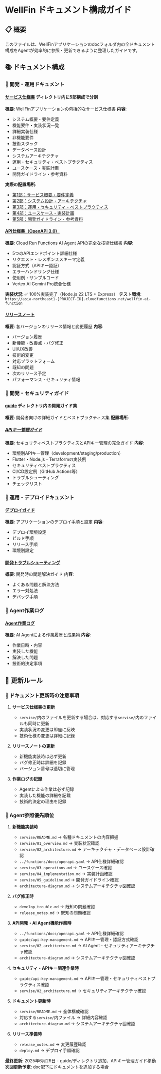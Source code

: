 # WellFin ドキュメント構成ガイド

## 📋 概要
このファイルは、WellFinアプリケーションのdocフォルダ内の全ドキュメント構成をAgentが効率的に参照・更新できるように整理したガイドです。

## 📚 ドキュメント構成

### 🔧 開発・運用ドキュメント

#### [サービス仕様書](./servise/) ディレクトリ内に5部構成で分割
**概要**: WellFinアプリケーションの包括的なサービス仕様書
**内容**: 
- システム概要・要件定義
- 機能要件・実装状況一覧
- 詳細実装仕様
- 非機能要件
- 技術スタック
- データベース設計
- システムアーキテクチャ
- 運用・セキュリティ・ベストプラクティス
- ユースケース・実装計画
- 開発ガイドライン・参考資料

**実際の配置場所**: 
- [第1部：サービス概要・要件定義](./servise/01_overview.md)
- [第2部：システム設計・アーキテクチャ](./servise/02_architecture.md)
- [第3部：運用・セキュリティ・ベストプラクティス](./servise/03_operations.md)
- [第4部：ユースケース・実装計画](./servise/04_implementation.md)
- [第5部：開発ガイドライン・参考資料](./servise/05_guideline.md)

#### [API仕様書（OpenAPI 3.0）](../functions/docs/openapi.yaml)
**概要**: Cloud Run Functions AI Agent APIの完全な技術仕様書
**内容**:
- 5つのAPIエンドポイント詳細仕様
- リクエスト・レスポンススキーマ定義
- 認証方式（APIキー認証）
- エラーハンドリング仕様
- 使用例・サンプルコード
- Vertex AI Gemini Pro統合仕様

**実装状況**: ✅ 100%実装完了（Node.js 22 LTS + Express）
**テスト環境**: `https://asia-northeast1-[PROJECT-ID].cloudfunctions.net/wellfin-ai-function`

#### [リリースノート](./release_notes.md)
**概要**: 各バージョンのリリース情報と変更履歴
**内容**:
- バージョン履歴
- 新機能・改善点・バグ修正
- UI/UX改善
- 技術的変更
- 対応プラットフォーム
- 既知の問題
- 次のリリース予定
- パフォーマンス・セキュリティ情報

### 🔐 開発・セキュリティガイド

#### [guide](./guide/) ディレクトリ内の開発ガイド集
**概要**: 開発者向けの詳細ガイドとベストプラクティス集
**配置場所**:

##### [APIキー管理ガイド](./guide/api-key-management.md)
**概要**: セキュリティベストプラクティスとAPIキー管理の完全ガイド
**内容**:
- 環境別APIキー管理（development/staging/production）
- Flutter・Node.js・Terraformの実装例
- セキュリティベストプラクティス
- CI/CD設定例（GitHub Actions等）
- トラブルシューティング
- チェックリスト

### 🚀 運用・デプロイドキュメント

#### [デプロイガイド](./deploy.md)
**概要**: アプリケーションのデプロイ手順と設定
**内容**:
- デプロイ環境設定
- ビルド手順
- リリース手順
- 環境別設定

#### [開発トラブルシューティング](./develop_trouble.md)
**概要**: 開発時の問題解決ガイド
**内容**:
- よくある問題と解決方法
- エラー対処法
- デバッグ手順

### 🤖 Agent作業ログ

#### [Agent作業ログ](./agent_log.md)
**概要**: AI Agentによる作業履歴と成果物
**内容**:
- 作業日時・内容
- 実装した機能
- 解決した問題
- 技術的決定事項

## 🔄 更新ルール

### 📝 ドキュメント更新時の注意事項

1. **サービス仕様書の更新**
   - `servise/`内のファイルを更新する場合は、対応する`servise/`内のファイルも同時に更新
   - 実装状況の変更は即座に反映
   - 技術仕様の変更は詳細に記録

2. **リリースノートの更新**
   - 新機能実装時は必ず更新
   - バグ修正時は詳細を記録
   - バージョン番号は適切に管理

3. **作業ログの記録**
   - Agentによる作業は必ず記録
   - 実装した機能の詳細を記載
   - 技術的決定の理由を記録

### 🎯 Agent参照優先順位

1. **新機能実装時**
   - `servise/README.md` → 各種ドキュメントの内容把握
   - `servise/01_overview.md` → 実装状況確認
   - `servise/02_architecture.md` → アーキテクチャ・データベース設計確認
   - `../functions/docs/openapi.yaml` → API仕様詳細確認
   - `servise/03_operations.md` → ユースケース確認
   - `servise/04_implementation.md` → 実装計画確認
   - `servise/05_guideline.md` → 開発ガイドライン確認
   - `architecture-diagram.md` → システムアーキテクチャ図確認

2. **バグ修正時**
   - `develop_trouble.md` → 既知の問題確認
   - `release_notes.md` → 既知の問題確認

3. **API開発・AI Agent機能作業時**
   - `../functions/docs/openapi.yaml` → API仕様詳細確認
   - `guide/api-key-management.md` → APIキー管理・認証方式確認
   - `servise/02_architecture.md` → AI Agent・セキュリティアーキテクチャ確認
   - `architecture-diagram.md` → システムアーキテクチャ図確認

4. **セキュリティ・APIキー関連作業時**
   - `guide/api-key-management.md` → APIキー管理・セキュリティベストプラクティス確認
   - `servise/02_architecture.md` → セキュリティアーキテクチャ確認

5. **ドキュメント更新時**
   - `servise/README.md` → 全体構成確認
   - 対応する`servise/`内ファイル → 詳細内容確認
   - `architecture-diagram.md` → システムアーキテクチャ図確認

6. **リリース準備時**
   - `release_notes.md` → 変更履歴確認
   - `deploy.md` → デプロイ手順確認

**最終更新**: 2025年6月29日 - guide/ディレクトリ追加、APIキー管理ガイド移動  
**次回更新予定**: doc配下にドキュメントを追加する場合
